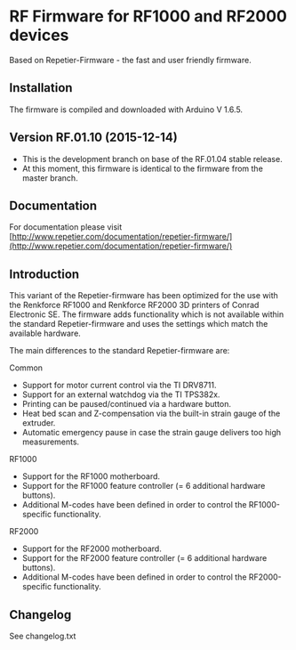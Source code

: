 # RF Firmware for RF1000 and RF2000 devices
Based on Repetier-Firmware - the fast and user friendly firmware.

## Installation

The firmware is compiled and downloaded with Arduino V 1.6.5.

## Version RF.01.10 (2015-12-14)

* This is the development branch on base of the RF.01.04 stable release.
* At this moment, this firmware is identical to the firmware from the master branch.

## Documentation

For documentation please visit [http://www.repetier.com/documentation/repetier-firmware/](http://www.repetier.com/documentation/repetier-firmware/)

## Introduction

This variant of the Repetier-firmware has been optimized for the use with the
Renkforce RF1000 and Renkforce RF2000 3D printers of Conrad Electronic SE.
The firmware adds functionality which is not available within the standard
Repetier-firmware and uses the settings which match the available hardware.

The main differences to the standard Repetier-firmware are:

Common
* Support for motor current control via the TI DRV8711.
* Support for an external watchdog via the TI TPS382x.
* Printing can be paused/continued via a hardware button.
* Heat bed scan and Z-compensation via the built-in strain gauge of the extruder.
* Automatic emergency pause in case the strain gauge delivers too high measurements.

RF1000
* Support for the RF1000 motherboard.
* Support for the RF1000 feature controller (= 6 additional hardware buttons).
* Additional M-codes have been defined in order to control the RF1000-specific functionality.

RF2000
* Support for the RF2000 motherboard.
* Support for the RF2000 feature controller (= 6 additional hardware buttons).
* Additional M-codes have been defined in order to control the RF2000-specific functionality.

## Changelog

See changelog.txt
